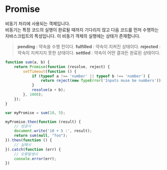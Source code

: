 # Promise

비동기 처리에 사용되는 객체입니다.<br>
비동기는 특정 코드의 실행이 완료될 때까지 기다리지 않고 다음 코드를 먼저 수행하는 자바스크립트의 특성입니다.
이 비동기 객체의 실행에는 상태가 존재합니다.

> **pending** : 약속을 수행 전이다.
> **fulfilled** : 약속이 지켜진 상태이다.
> **rejected** : 약속이 지켜지지 못한 상태이다.
> **settled** : 약속이 어떤 결과든 완료된 상태이다. 

```javascript
function sum(a, b) {
	return Promise(function (resolve, reject) {
	    setTimeout(function () {
	        if (typeof a !== 'number' || typeof b !== 'number') {
	            return reject(new TypeError('Inputs muse be numbers'));
            }
            resolve(a + b);           
        }, 1000);
    });
}

var myPromise = sum(10, 5);

myPromise.then(function (result) {
    // 성공시
    document.write('10 + 5 :', result);
    return sum(null, "foo");
}).then(function () { 
    // 실패시
}).catch(function (err) {
    // 오류발생시
    console.error(err);
})
```